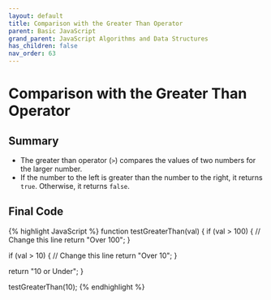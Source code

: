 ```yaml
---
layout: default
title: Comparison with the Greater Than Operator
parent: Basic JavaScript
grand_parent: JavaScript Algorithms and Data Structures
has_children: false
nav_order: 63
---
```

# Comparison with the Greater Than Operator
## Summary
- The greater than operator (`>`) compares the values of two numbers for the larger number.
- If the number to the left is greater than the number to the right, it returns `true`. Otherwise, it returns `false`.

## Final Code

{% highlight JavaScript %}
function testGreaterThan(val) {
  if (val > 100) {  // Change this line
    return "Over 100";
  }

  if (val > 10) {  // Change this line
    return "Over 10";
  }

  return "10 or Under";
}

testGreaterThan(10);
{% endhighlight %}